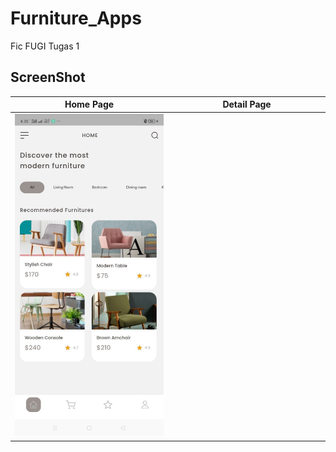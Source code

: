 # Furniture_Apps
Fic FUGI Tugas 1
## ScreenShot

| Home Page        | Detail Page    |
|--------------|-----------|
| <img src="home_page_fic.jpg" width="300"/> | <img src=" " width="300"/>      |


